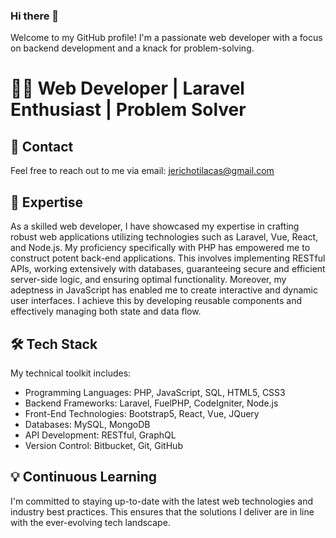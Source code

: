 ### Hi there 👋
Welcome to my GitHub profile! I'm a passionate web developer with a focus on backend development and a knack for problem-solving.

# 👨‍💻 Web Developer | Laravel Enthusiast | Problem Solver

## 📧 Contact
Feel free to reach out to me via email: jerichotilacas@gmail.com

## 🚀 Expertise
As a skilled web developer, I have showcased my expertise in crafting robust web applications utilizing technologies such as Laravel, Vue, React, and Node.js. My proficiency specifically with PHP has empowered me to construct potent back-end applications. This involves implementing RESTful APIs, working extensively with databases, guaranteeing secure and efficient server-side logic, and ensuring optimal functionality. Moreover, my adeptness in JavaScript has enabled me to create interactive and dynamic user interfaces. I achieve this by developing reusable components and effectively managing both state and data flow.

## 🛠️ Tech Stack
My technical toolkit includes:
- Programming Languages: PHP, JavaScript, SQL, HTML5, CSS3
- Backend Frameworks: Laravel, FuelPHP, CodeIgniter, Node.js
- Front-End Technologies: Bootstrap5, React, Vue, JQuery
- Databases: MySQL, MongoDB
- API Development: RESTful, GraphQL
- Version Control: Bitbucket, Git, GitHub

## 💡 Continuous Learning
I'm committed to staying up-to-date with the latest web technologies and industry best practices. This ensures that the solutions I deliver are in line with the ever-evolving tech landscape.
